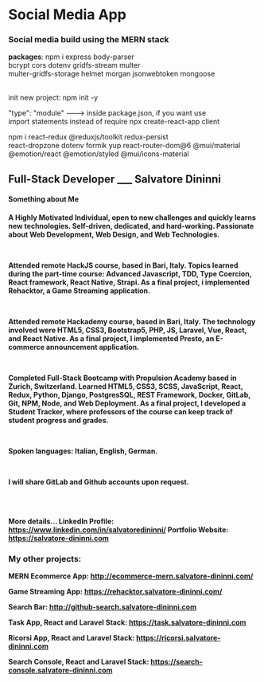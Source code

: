 <h1>Social Media App</h1>
<h3>Social media build using the MERN stack</h3>
<p><strong>packages</strong>: npm i express body-parser <br/>bcrypt cors dotenv gridfs-stream multer  <br>multer-gridfs-storage helmet morgan jsonwebtoken mongoose</p> 

 <br/>
init new project:  npm init -y <br/>

"type": "module" ---> inside package.json, if you want use <br/> import statements instead of require
npx create-react-app client <br/>

npm i react-redux @reduxjs/toolkit redux-persist  <br/>react-dropzone dotenv formik yup react-router-dom@6 @mui/material @emotion/react @emotion/styled @mui/icons-material <br/>

<h2>Full-Stack Developer ___ <span>Salvatore Dininni</span></h2>

<h4>Something about Me<h4>
<p>A Highly Motivated Individual, open to new challenges and quickly learns new technologies. Self-driven, dedicated, and hard-working. Passionate about Web Development, Web Design, and Web Technologies.</p>
<br/>
<p>
Attended remote HackJS course, based in Bari, Italy. Topics learned during the part-time course: Advanced Javascript, TDD, Type Coercion, React framework, React Native, Strapi. As a final project, i implemented Rehacktor, a Game Streaming application.
</p>
<br/>
<p>
Attended remote Hackademy course, based in Bari, Italy. The technology involved were HTML5, CSS3, Bootstrap5, PHP, JS, Laravel, Vue, React, and React Native. As a final project, I implemented Presto, an E-commerce announcement application.
</p>
<br/>
<p>
Completed Full-Stack Bootcamp with Propulsion Academy based in Zurich, Switzerland. Learned HTML5, CSS3, SCSS, JavaScript, React, Redux, Python, Django, PostgresSQL, REST Framework, Docker, GitLab, Git, NPM, Node, and Web Deployment. As a final project, I developed a Student Tracker, where professors of the course can keep track of student progress and grades. 
</p>
<br/>
<p>
Spoken languages: Italian, English, German.</p>
<br/>
<p>
I will share GitLab and Github accounts upon request.</p>
<br/>
<br/>

<strong>More details...<strong>
<b>LinkedIn Profile: <a href="https://www.linkedin.com/in/salvatoredininni/" >https://www.linkedin.com/in/salvatoredininni/ </a></b>
<b>Portfolio Website: <a href="https://salvatore-dininni.com/" >https://salvatore-dininni.com</a></b> 

<h3>My other projects:</h3>
<b>MERN Ecommerce App: <a href="http://ecommerce-mern.salvatore-dininni.com/" >http://ecommerce-mern.salvatore-dininni.com/</a></b> 

<b>Game Streaming App: <a href="https://rehacktor.salvatore-dininni.com/" >https://rehacktor.salvatore-dininni.com/</a></b> 

<b>Search Bar: <a href="http://github-search.salvatore-dininni.com">http://github-search.salvatore-dininni.com</a></b>

<b>Task App, React and Laravel Stack: <a href="https://task.salvatore-dininni.com">https://task.salvatore-dininni.com</a></b>

<b>Ricorsi App, React and Laravel Stack: <a href="https://ricorsi.salvatore-dininni.com">https://ricorsi.salvatore-dininni.com</a></b>

<b>Search Console, React and Laravel Stack: <a href="https://search-console.salvatore-dininni.com">https://search-console.salvatore-dininni.com</a></b>